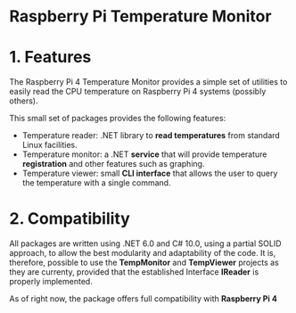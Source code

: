 # Raspberry Pi Temperature Monitor

# 1. Features
The Raspberry Pi 4 Temperature Monitor provides a simple set of utilities to easily read the CPU temperature on Raspberry Pi 4 systems (possibly others).

This small set of packages provides the following features:
* Temperature reader: .NET library to **read temperatures** from standard Linux facilities.
* Temperature monitor: a .NET **service** that will provide temperature **registration** and other features such as graphing.
* Temperature viewer: small **CLI interface** that allows the user to query the temperature with a single command.

# 2. Compatibility
All packages are written using .NET 6.0 and C# 10.0, using a partial SOLID approach, to allow the best modularity and adaptability of the code.
It is, therefore, possible to use the **TempMonitor** and **TempViewer** projects as they are currenty, provided that the established Interface
**IReader** is properly implemented.

As of right now, the package offers full compatibility with **Raspberry Pi 4**
